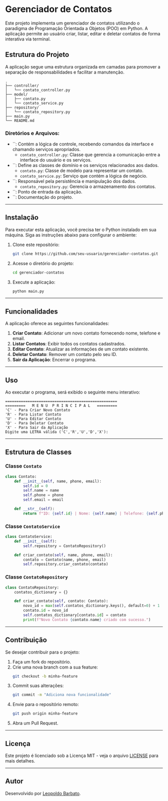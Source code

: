 # Gerenciador de Contatos

Este projeto implementa um gerenciador de contatos utilizando o paradigma de Programação Orientada a Objetos (POO) em Python. A aplicação permite ao usuário criar, listar, editar e deletar contatos de forma interativa via terminal.

## Estrutura do Projeto

A aplicação segue uma estrutura organizada em camadas para promover a separação de responsabilidades e facilitar a manutenção.

```
.
├── controller/
│   └── contato_controller.py
├── model/
│   ├── contato.py
│   └── contato_service.py
├── repository/
│   └── contato_repository.py
├── main.py
└── README.md
```

### Diretórios e Arquivos:

- \`\`: Contém a lógica de controle, recebendo comandos da interface e chamando serviços apropriados.
  - `contato_controller.py`: Classe que gerencia a comunicação entre a interface do usuário e os serviços.
- \`\`: Define as classes de domínio e os serviços relacionados aos dados.
  - `contato.py`: Classe de modelo para representar um contato.
  - `contato_service.py`: Serviço que contém a lógica de negócio.
- \`\`: Responsável pela persistência e manipulação dos dados.
  - `contato_repository.py`: Gerencia o armazenamento dos contatos.
- \`\`: Ponto de entrada da aplicação.
- \`\`: Documentação do projeto.

---

## Instalação

Para executar esta aplicação, você precisa ter o Python instalado em sua máquina. Siga as instruções abaixo para configurar o ambiente:

1. Clone este repositório:

   ```bash
   git clone https://github.com/seu-usuario/gerenciador-contatos.git
   ```

2. Acesse o diretório do projeto:

   ```bash
   cd gerenciador-contatos
   ```

3. Execute a aplicação:

   ```bash
   python main.py
   ```

---

## Funcionalidades

A aplicação oferece as seguintes funcionalidades:

1. **Criar Contato**: Adicionar um novo contato fornecendo nome, telefone e email.
2. **Listar Contatos**: Exibir todos os contatos cadastrados.
3. **Editar Contato**: Atualizar as informações de um contato existente.
4. **Deletar Contato**: Remover um contato pelo seu ID.
5. **Sair da Aplicação**: Encerrar o programa.

---

## Uso

Ao executar o programa, será exibido o seguinte menu interativo:

```
==================================================
=========   M E N U  P R I N C I P A L   =========
'C' - Para Criar Novo Contato
'R' - Para Listar Contato
'U' - Para Editar Contato
'D' - Para Deletar Contato
'X' - Para Sair da Aplicação
Digite uma LETRA válida ('C','R','U','D','X'):
```

---

## Estrutura de Classes

### Classe `Contato`

```python
class Contato:
    def __init__(self, name, phone, email):
        self.id = 0
        self.name = name
        self.phone = phone
        self.email = email

    def __str__(self):
        return f"ID: {self.id} | Nome: {self.name} | Telefone: {self.phone} | Email: {self.email}"
```

### Classe `ContatoService`

```python
class ContatoService:
    def __init__(self):
        self.repository = ContatoRepository()

    def criar_contato(self, name, phone, email):
        contato = Contato(name, phone, email)
        self.repository.criar_contato(contato)
```

### Classe `ContatoRepository`

```python
class ContatoRepository:
    contatos_dictionary = {}

    def criar_contato(self, contato: Contato):
        novo_id = max(self.contatos_dictionary.keys(), default=0) + 1
        contato.id = novo_id
        self.contatos_dictionary[contato.id] = contato
        print(f"Novo Contato {contato.name} criado com sucesso.")
```

---

## Contribuição

Se desejar contribuir para o projeto:

1. Faça um fork do repositório.
2. Crie uma nova branch com a sua feature:
   ```bash
   git checkout -b minha-feature
   ```
3. Commit suas alterações:
   ```bash
   git commit -m "Adiciona nova funcionalidade"
   ```
4. Envie para o repositório remoto:
   ```bash
   git push origin minha-feature
   ```
5. Abra um Pull Request.

---

## Licença

Este projeto é licenciado sob a Licença MIT - veja o arquivo [LICENSE](LICENSE) para mais detalhes.

---

## Autor

Desenvolvido por [Leopoldo Barbato](https://github.com/lbarbatto).

